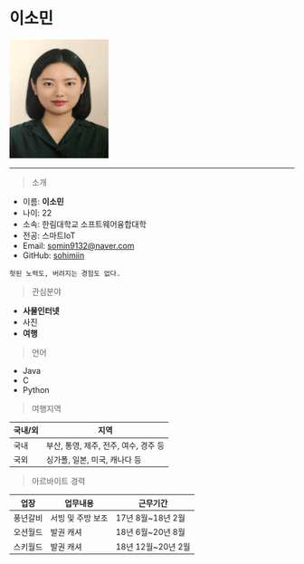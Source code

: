 # 이소민   

<img src=소민사진.png height=210 width=175>   

--------------------

> 소개   
* 이름: **이소민**
* 나이: 22
* 소속: 한림대학교 소프트웨어융합대학
* 전공: 스마트IoT
* Email: somin9132@naver.com
* GitHub: [sohimiin][github]

[github]:http://github.com/sohimiin

```
헛된 노력도, 버려지는 경험도 없다.
```


> 관심분야   
* **사물인터넷**
* 사진
* **여행**

> 언어   
* Java
* C
* Python

> 여행지역   

|국내/외|지역|
|---|---|
|국내|부산, 통영, 제주, 전주, 여수, 경주 등|
|국외|싱가폴, 일본, 미국, 캐나다 등|

> 아르바이트 경력   

|업장|업무내용|근무기간|
|---|---|---|
|풍년갈비|서빙 및 주방 보조|17년 8월~18년 2월|
|오션월드|발권 캐셔|18년 6월~20년 8월|
|스키월드|발권 캐셔|18년 12월~20년 2월|

